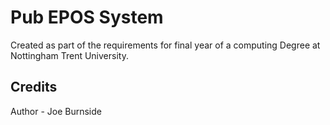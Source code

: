 # Pub EPOS System

Created as part of the requirements for final year of a computing Degree at Nottingham Trent University.


## Credits

Author - Joe Burnside

